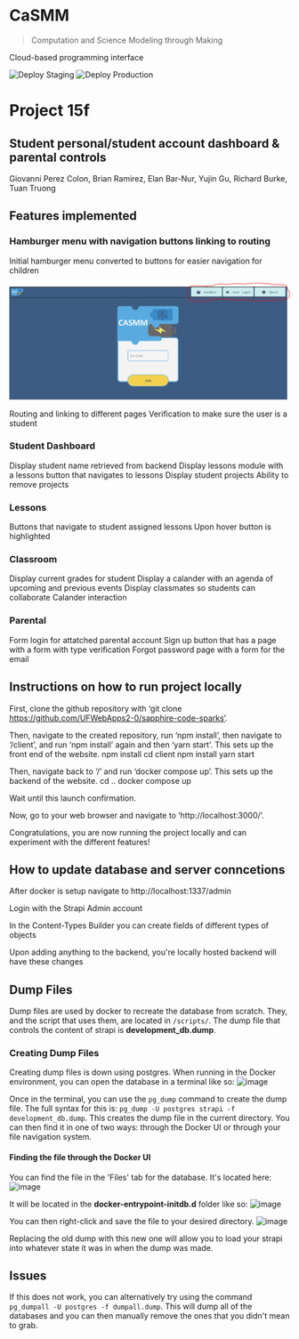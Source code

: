 # CaSMM

> Computation and Science Modeling through Making

Cloud-based programming interface

![Deploy Staging](https://github.com/STEM-C/CaSMM/workflows/Deploy%20Staging/badge.svg)
![Deploy Production](https://github.com/STEM-C/CaSMM/workflows/Deploy%20Production/badge.svg)


# Project 15f
## Student personal/student account dashboard & parental controls
Giovanni Perez Colon, Brian Ramirez, Elan Bar-Nur, Yujin Gu, Richard Burke, Tuan Truong

## Features implemented
### Hamburger menu with navigation buttons linking to routing
Initial hamburger menu converted to buttons for easier navigation for children

![Alt text](/images/1_hamburger%20menu.png?raw=true)

Routing and linking to different pages
Verification to make sure the user is a student

### Student Dashboard
Display student name retrieved from backend
Display lessons module with a lessons button that navigates to lessons
Display student projects
Ability to remove projects

### Lessons
Buttons that navigate to student assigned lessons
Upon hover button is highlighted

### Classroom
Display current grades for student
Display a calander with an agenda of upcoming and previous events
Display classmates so students can collaborate 
Calander interaction

### Parental
Form login for attatched parental account
Sign up button that has a page with a form with type verification
Forgot password page with a form for the email

## Instructions on how to run project locally

First, clone the github repository with ‘git clone https://github.com/UFWebApps2-0/sapphire-code-sparks’.

Then, navigate to the created repository, run ‘npm install’, then navigate to ‘/client’, and run ‘npm install’ again and then ‘yarn start’. This sets up the front end of the website.
npm install
cd client
npm install
yarn start

Then, navigate back to ‘/’ and run ‘docker compose up’. This sets up the backend of the website.
cd ..
docker compose up

Wait until this launch confirmation.

Now, go to your web browser and navigate to ‘http://localhost:3000/’.

Congratulations, you are now running the project locally and can experiment with the different features!

## How to update database and server conncetions

After docker is setup navigate to http://localhost:1337/admin

Login with the Strapi Admin account

In the Content-Types Builder you can create fields of different types of objects

Upon adding anything to the backend, you're locally hosted backend will have these changes

## Dump Files
Dump files are used by docker to recreate the database from scratch. They, and the script that uses them, are located in ``/scripts/``. The dump file that controls the content of strapi is **development_db.dump**.

### Creating Dump Files
Creating dump files is down using postgres. When running in the Docker environment, you can open the database in a terminal like so:
![image](https://github.com/DavidMagda/CaSMM_fork_2023/assets/31215899/30472760-1f70-4007-9017-02ce31b9d8ce)

Once in the terminal, you can use the ```pg_dump``` command to create the dump file. The full syntax for this is: ```pg_dump -U postgres strapi -f development_db.dump```. This creates the dump file in the current directory. You can then find it in one of two ways: through the Docker UI or through your file navigation system.

#### Finding the file through the Docker UI
You can find the file in the 'Files' tab for the database. It's located here:
![image](https://github.com/DavidMagda/CaSMM_fork_2023/assets/31215899/31321e15-aa5d-4196-8398-79afb64bbf7a)

It will be located in the **docker-entrypoint-initdb.d** folder like so:
![image](https://github.com/DavidMagda/CaSMM_fork_2023/assets/31215899/41f59197-0cdc-4526-8bd2-437b21dae6fc)

You can then right-click and save the file to your desired directory.
![image](https://github.com/DavidMagda/CaSMM_fork_2023/assets/31215899/c7d413f5-f197-48a4-b1ec-8c7eb9a803a8)

Replacing the old dump with this new one will allow you to load your strapi into whatever state it was in when the dump was made.

## Issues
If this does not work, you can alternatively try using the command ```pg_dumpall -U postgres -f dumpall.dump```. This will dump all of the databases and you can then manually remove the ones that you didn't mean to grab.
